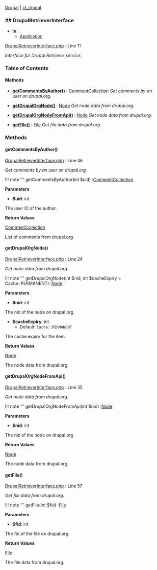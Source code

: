 
[Drupal](../namespaces/drupal.md) | [ct_drupal](../namespaces/drupal-ct-drupal.md)

### ## DrupalRetrieverInterface


- **In**:
    - [Application](../packages/Application.md)
  

[DrupalRetrieverInterface.php](../files/web-modules-custom-ct-drupal-src-drupalretrieverinterface.md) : Line 11

*Interface for Drupal Retriever service.*









### Table of Contents










#### Methods
- **[getCommentsByAuthor()](../classes/Drupal-ct-drupal-DrupalRetrieverInterface.md#getcommentsbyauthor)**
           : [CommentCollection](# "\Hussainweb\DrupalApi\Entity\Collection\CommentCollection")
  *Get comments by an user on drupal.org.*

- **[getDrupalOrgNode()](../classes/Drupal-ct-drupal-DrupalRetrieverInterface.md#getdrupalorgnode)**
           : [Node](# "\Hussainweb\DrupalApi\Entity\Node")
  *Get node data from drupal.org.*

- **[getDrupalOrgNodeFromApi()](../classes/Drupal-ct-drupal-DrupalRetrieverInterface.md#getdrupalorgnodefromapi)**
           : [Node](# "\Hussainweb\DrupalApi\Entity\Node")
  *Get node data from drupal.org.*

- **[getFile()](../classes/Drupal-ct-drupal-DrupalRetrieverInterface.md#getfile)**
           : [File](# "\Hussainweb\DrupalApi\Entity\File")
  *Get file data from drupal.org.*








### Methods

#### getCommentsByAuthor()

[DrupalRetrieverInterface.php](../files/web-modules-custom-ct-drupal-src-drupalretrieverinterface.md) : Line 46

*Get comments by an user on drupal.org.*

!!! note ""
    getCommentsByAuthor(int $uid) :[CommentCollection](# "\Hussainweb\DrupalApi\Entity\Collection\CommentCollection")




**Parameters**

- **$uid**: int
    
The user ID of the author.






**Return Values**

[CommentCollection](# "\Hussainweb\DrupalApi\Entity\Collection\CommentCollection")


List of comments from drupal.org.



#### getDrupalOrgNode()

[DrupalRetrieverInterface.php](../files/web-modules-custom-ct-drupal-src-drupalretrieverinterface.md) : Line 24

*Get node data from drupal.org.*

!!! note ""
    getDrupalOrgNode(int $nid, int $cacheExpiry = Cache::PERMANENT) :[Node](# "\Hussainweb\DrupalApi\Entity\Node")




**Parameters**

- **$nid**: int
    
The nid of the node on drupal.org.

- **$cacheExpiry**: int
    - Default: `Cache::PERMANENT`
    
The cache expiry for the item.






**Return Values**

[Node](# "\Hussainweb\DrupalApi\Entity\Node")


The node data from drupal.org.



#### getDrupalOrgNodeFromApi()

[DrupalRetrieverInterface.php](../files/web-modules-custom-ct-drupal-src-drupalretrieverinterface.md) : Line 35

*Get node data from drupal.org.*

!!! note ""
    getDrupalOrgNodeFromApi(int $nid) :[Node](# "\Hussainweb\DrupalApi\Entity\Node")




**Parameters**

- **$nid**: int
    
The nid of the node on drupal.org.






**Return Values**

[Node](# "\Hussainweb\DrupalApi\Entity\Node")


The node data from drupal.org.



#### getFile()

[DrupalRetrieverInterface.php](../files/web-modules-custom-ct-drupal-src-drupalretrieverinterface.md) : Line 57

*Get file data from drupal.org.*

!!! note ""
    getFile(int $fid) :[File](# "\Hussainweb\DrupalApi\Entity\File")




**Parameters**

- **$fid**: int
    
The fid of the file on drupal.org.






**Return Values**

[File](# "\Hussainweb\DrupalApi\Entity\File")


The file data from drupal.org.




